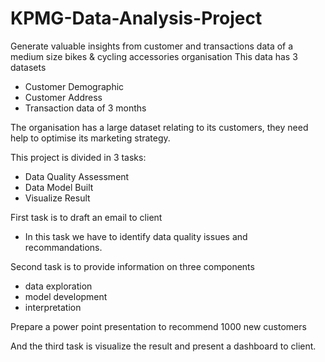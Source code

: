 # KPMG-Data-Analysis-Project
Generate valuable insights from customer and transactions data of a medium size bikes & cycling accessories organisation
This data has 3 datasets
- Customer Demographic
- Customer Address
- Transaction data of 3 months

The organisation has a large dataset relating to its customers, they need help to optimise its marketing strategy. 

This project is divided in 3 tasks:
- Data Quality Assessment
- Data Model Built
- Visualize Result
  
First task is to draft an email to client  
- In this task we have to identify data quality issues and recommandations.
  
Second task is to provide information on three components
- data exploration
- model development
- interpretation
  
Prepare a power point presentation to recommend 1000 new customers

And the third task is visualize the result and present a dashboard to client.


